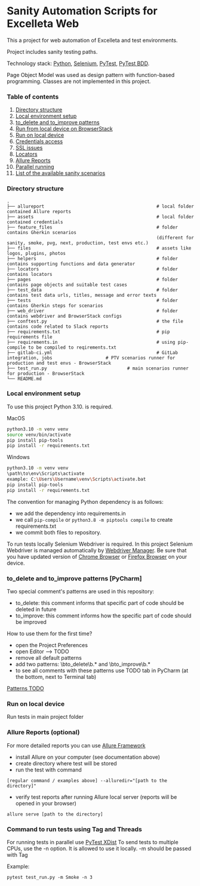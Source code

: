 # Sanity Automation Scripts for Excelleta Web

This a project for web automation of Excelleta and test environments.

Project includes sanity testing paths.

Technology stack: [Python](https://www.python.org/), [Selenium](https://www.selenium.dev/), 
[PyTest](https://docs.pytest.org/en/stable/), [PyTest BDD](https://pypi.org/project/pytest-bdd/).

Page Object Model was used as design pattern with function-based programming. Classes are not implemented in this project.

### Table of contents

1. [Directory structure](#paragraph1)
2. [Local environment setup](#paragraph2)
3. [to_delete and to_improve patterns](#paragraph5)
4. [Run from local device on BrowserStack](#paragraph6)
5. [Run on local device](#paragraph7)
6. [Credentials access](#paragraph8)
7. [SSL issues](#paragraph10)
8. [Locators](#paragraph12)
9. [Allure Reports](#paragraph14)
10. [Parallel running](#paragraph15)
11. [List of the available sanity scenarios](#paragraph21)

### Directory structure <a name="paragraph1"></a>

```
.
├── allureport                                          # local folder contained Allure reports
├── assets                                              # local folder contained credentials
├── feature_files                                       # folder contains Gherkin scenarios 
                                                        (different for sanity, smoke, pvg, next, production, test envs etc.)
├── files                                               # assets like logos, plugins, photos
├── helpers                                             # folder contains supporting functions and data generator
├── locators                                            # folder contains locators                                  
├── pages                                               # folder contains page objects and suitable test cases
├── test_data                                           # folder contains test data urls, titles, message and error texts
├── tests                                               # folder contains Gherkin steps for scenarios
├── web_driver                                          # folder contains webdriver and BrowserStack configs
├── conftest.py                                         # the file contains code related to Slack reports
├── requirements.txt                                    # pip requirements file
├── requirements.in                                     # using pip-compile to be compiled to reqirements.txt
├── gitlab-ci.yml                                       # GitLab integration, jobs                    # PTV scenarios runner for production and test envs - BrowserStack
├── test_run.py                              # main scenarios runner for production - BrowserStack
└── README.md
```

### Local environment setup <a name="paragraph2"></a>

To use this project Python 3.10. is required.

MacOS
```bash
python3.10 -m venv venv
source venv/bin/activate
pip install pip-tools
pip install -r requirements.txt
```

Windows
```bash
python3.10 -m venv venv
\path\to\env\Scripts\activate
example: C:\Users\Username\venv\Scripts\activate.bat
pip install pip-tools
pip install -r requirements.txt
```

The convention for managing Python dependency is as follows:
- we add the dependency into requirements.in
- we call ```pip-compile``` or ```python3.8 -m piptools compile``` to create requirements.txt
- we commit both files to repository.

To run tests locally Selenium Webdriver is required. 
In this project Selenium Webdriver is managed automatically by 
[Webdriver Manager](https://github.com/SergeyPirogov/webdriver_manager).
Be sure that you have updated version of [Chrome Browser](https://www.google.com/chrome/) or [Firefox Browser](https://www.mozilla.org/en-US/firefox/browsers/) on your device.


### to_delete and to_improve patterns [PyCharm] <a name="paragraph5"></a>
Two special comment's patterns are used in this repository:
- to_delete: this comment informs that specific part of code should be deleted in future
- to_improve: this comment informs how the specific part of code should be improved 

How to use them for the first time? 
- open the Project Preferences
- open Editor --> TODO
- remove all default patterns
- add two patterns: \bto_delete\b.* and \bto_improve\b.*
- to see all comments with these patterns use TODO tab in PyCharm (at the bottom, next to Terminal tab)

[Patterns TODO](files/patterns_todo.png "Patterns TODO")

### Run on local device <a name="paragraph7"></a>

Run tests in main project folder


### Allure Reports (optional) <a name="paragraph14"></a>
For more detailed reports you can use [Allure Framework](https://docs.qameta.io/allure/)

- install Allure on your computer (see documentation above)
- create directory where test will be stored
- run the test with command

```
[regular command / examples above] --alluredir="[path to the directory]"
```

- verify test reports after running Allure local server 
(reports will be opened in your browser)


```
allure serve [path to the directory]
```


### Command to run tests using Tag and Threads <a name="paragraph15"></a>

For running tests in parallel use [PyTest XDist](https://pypi.org/project/pytest-xdist/)
To send tests to multiple CPUs, use the -n option.
It is allowed to use it locally.
-m should be passed with Tag

Example:

```
pytest test_run.py -m Smoke -n 3
```

